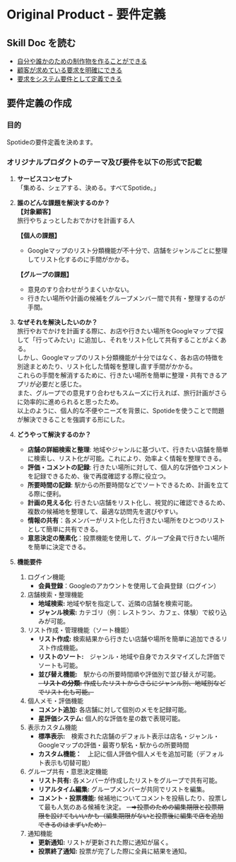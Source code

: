 # Original Product - 要件定義

## Skill Doc を読む

- [自分や誰かのための制作物を作ることができる](/skilldocs/BUSINESS_THINKING.md)
- [顧客が求めている要求を明確にできる](/skilldocs/REQUIREMENTS_ANALYSIS.md)
- [要求をシステム要件として定義できる](/skilldocs/REQUIREMENT_DEFINITION.md)

## 要件定義の作成

### 目的

Spotideの要件定義を決めます。

### オリジナルプロダクトのテーマ及び要件を以下の形式で記載

1. **サービスコンセプト**  
   「集める、シェアする、決める。すべてSpotide。」

2. **誰のどんな課題を解決するのか？**  
   **【対象顧客】**  
   旅行やちょっとしたおでかけを計画する人  

   **【個人の課題】**  
   - Googleマップのリスト分類機能が不十分で、店舗をジャンルごとに整理してリスト化するのに手間がかかる。  

   **【グループの課題】**  
   - 意見のすり合わせがうまくいかない。  
   - 行きたい場所や計画の候補をグループメンバー間で共有・整理するのが手間。

4. **なぜそれを解決したいのか？**  
   旅行やおでかけを計画する際に、お店や行きたい場所をGoogleマップで探して「行ってみたい」に追加し、それをリスト化して共有することがよくある。  
   しかし、Googleマップのリスト分類機能が十分ではなく、各お店の特徴を別途まとめたり、リスト化した情報を整理し直す手間がかかる。  
   これらの手間を解消するために、行きたい場所を簡単に整理・共有できるアプリが必要だと感じた。  
   また、グループでの意見すり合わせもスムーズに行えれば、旅行計画がさらに効率的に進められると思ったため。  
   以上のように、個人的な不便やニーズを背景に、Spotideを使うことで問題が解決できることを強調する形にした。

5. **どうやって解決するのか？**  
   - **店舗の詳細検索と整理**: 地域やジャンルに基づいて、行きたい店舗を簡単に検索し、リスト化が可能。これにより、効率よく情報を整理できる。  
   - **評価・コメントの記録**: 行きたい場所に対して、個人的な評価やコメントを記録できるため、後で再度確認する際に役立つ。  
   - **所要時間の記録**: 駅からの所要時間などでソートできるため、計画を立てる際に便利。  
   - **計画の見える化**: 行きたい店舗をリスト化し、視覚的に確認できるため、複数の候補地を整理して、最適な訪問先を選びやすい。  
   - **情報の共有**：各メンバーがリスト化した行きたい場所をひとつのリストとして簡単に共有できる。  
   - **意思決定の簡素化**：投票機能を使用して、グループ全員で行きたい場所を簡単に決定できる。
 
6. **機能要件**
   1. ログイン機能  
      - **会員登録**：Googleのアカウントを使用して会員登録（ログイン）
   2. 店舗検索・整理機能  
      - **地域検索:** 地域や駅を指定して、近隣の店舗を検索可能。  
      - **ジャンル検索:** カテゴリ（例：レストラン、カフェ、体験）で絞り込みが可能。
   3. リスト作成・管理機能（ソート機能）  
      - **リスト作成:** 検索結果から行きたい店舗や場所を簡単に追加できるリスト作成機能。  
      - **リストのソート:**　ジャンル・地域や自身でカスタマイズした評価でソートも可能。  
      - **並び替え機能:**　駅からの所要時間順や評価別で並び替えが可能。  
      ~~- **リストの分類:** 作成したリストからさらにジャンル別、地域別などでリスト化も可能。~~ 
   4. 個人メモ・評価機能  
      - **コメント追加:** 各店舗に対して個別のメモを記録可能。  
      - **星評価システム:** 個人的な評価を星の数で表現可能。
   5. 表示カスタム機能   
      - **標準表示:**　検索された店舗のデフォルト表示は店名・ジャンル・Googleマップの評価・最寄り駅名・駅からの所要時間  
      - **カスタム機能：**　上記に個人評価や個人メモを追加可能（デフォルト表示も切替可能）  
   6. グループ共有・意思決定機能  
      - **リスト共有:** 各メンバーが作成したリストをグループで共有可能。  
      - **リアルタイム編集:** グループメンバーが共同でリストを編集。  
      - **コメント・投票機能:** 候補地についてコメントを投稿したり、投票して最も人気のある候補を決定。
      ~~- ⇒投票のための編集期限と投票期限を設けてもいいかも（編集期限がないと投票後に編集で店を追加できるのはまずいため）~~
   7. 通知機能  
      - **更新通知:** リストが更新された際に通知が届く。  
      - **投票終了通知:** 投票が完了した際に全員に結果を通知。  



